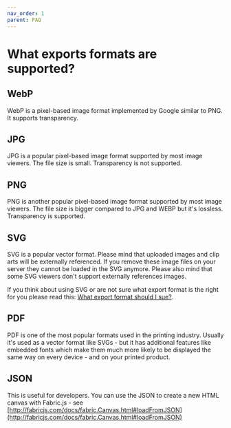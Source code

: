 ```yaml
---
nav_order: 1
parent: FAQ
---
```


# What exports formats are supported?

## WebP
WebP is a pixel-based image format implemented by Google similar to PNG. It supports transparency.

## JPG
JPG is a popular pixel-based image format supported by most image viewers. The file size is small. Transparency is not supported.   

## PNG
PNG is another popular pixel-based image format supported by most image viewers. The file size is bigger compared to JPG and WEBP but it's lossless. Transparency is supported.


## SVG
SVG is a popular vector format. Please mind that uploaded images and clip arts will be externally referenced. If you remove these image files on your server they cannot be loaded in the SVG anymore.
Please also mind that some SVG viewers don't support externally references images.

If you think about using SVG or are not sure what export format is the right for you please read this:
[What export format should I sue?](/faq/what-export-format.html).

## PDF
PDF is one of the most popular formats used in the printing industry.
Usually it's used as a vector format like SVGs - but it has additional features like embedded fonts
which make them much more likely to be displayed the same way on every device - and on your printed product.

## JSON
This is useful for developers. You can use the JSON to create a new HTML canvas with Fabric.js - see 
[http://fabricjs.com/docs/fabric.Canvas.html#loadFromJSON](http://fabricjs.com/docs/fabric.Canvas.html#loadFromJSON)
